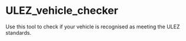 # ULEZ_vehicle_checker
Use this tool to check if your vehicle is recognised as meeting the ULEZ standards.
